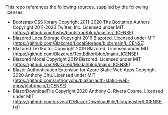 This repo references the following sources, supplied by the following licenses:
- Bootstrap CSS library Copyright 2011-2020 The Bootstrap Authors Copyright 2011-2020 Twitter, Inc. Licensed under MIT (https://github.com/twbs/bootstrap/blob/master/LICENSE)
- Blazored LocalStorage Copyright 2019 Blazored. Licensed under MIT (https://github.com/Blazored/LocalStorage/blob/main/LICENSE)
- Blazored TextEditor Copyright 2019 Blazored. Licensed under MIT (https://github.com/Blazored/TextEditor/blob/main/LICENSE)
- Blazored Modal Copyright 2019 Blazored. Licensed under MIT (https://github.com/Blazored/Modal/blob/main/LICENSE)
- Blazor Authentication Extension for Azure Static Web Apps Copyright 2020 Anthony Chu. Licensed under MIT (https://github.com/anthonychu/blazor-auth-static-web-apps/blob/main/LICENSE)
- BlazorDownloadFile Copyright 2020 Anthony G. Rivera Cosme. Licensed under MIT (https://github.com/arivera12/BlazorDownloadFile/blob/master/LICENSE.txt)

